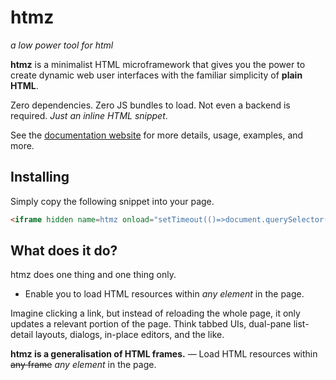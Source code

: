 # htmz

_a low power tool for html_

<b>htmz</b> is a minimalist HTML microframework that gives you the power to create dynamic web user interfaces with the familiar simplicity of **plain HTML**.

Zero dependencies. Zero JS bundles to load. Not even a backend is required. _Just an inline HTML snippet_.

See the [documentation website](https://leanrada.com/htmz/) for more details, usage, examples, and more.

## Installing

Simply copy the following snippet into your page.

<!-- prettier-ignore-start -->
```html
<iframe hidden name=htmz onload="setTimeout(()=>document.querySelector(/^2/.test(contentWindow.performance.getEntriesByType('navigation')[0].responseStatus)&&contentWindow.location.hash||null)?.replaceWith(...contentDocument.body.childNodes))"></iframe>
```
<!-- prettier-ignore-end -->

## What does it do?

htmz does one thing and one thing only.

- Enable you to load HTML resources within _any element_ in the page.

Imagine clicking a link, but instead of reloading the whole page, it only updates a relevant portion of the page. Think tabbed UIs, dual-pane list-detail layouts, dialogs, in-place editors, and the like.

**htmz is a generalisation of HTML frames.** &mdash; Load HTML resources within ~~any frame~~ _any element_ in the page.
